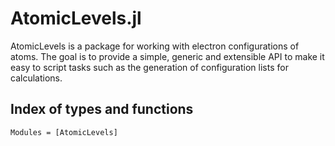 # AtomicLevels.jl

AtomicLevels is a package for working with electron configurations of atoms.
The goal is to provide a simple, generic and extensible API to make it easy to script tasks
such as the generation of configuration lists for calculations.

## Index of types and functions

```@index
Modules = [AtomicLevels]
```
